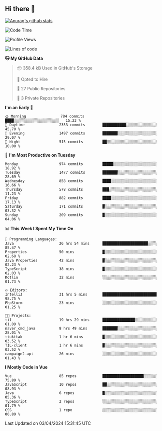 ## Hi there 👋

[![Anurag's github stats](https://github-readme-stats.vercel.app/api?username=Songwonseok)](https://github.com/anuraghazra/github-readme-stats)



<!--START_SECTION:waka-->
![Code Time](http://img.shields.io/badge/Code%20Time-2%2C768%20hrs%2026%20mins-blue)

![Profile Views](http://img.shields.io/badge/Profile%20Views-0-blue)

![Lines of code](https://img.shields.io/badge/From%20Hello%20World%20I%27ve%20Written-34.8%20million%20lines%20of%20code-blue)

**🐱 My GitHub Data** 

> 📦 358.4 kB Used in GitHub's Storage 
 > 
> 💼 Opted to Hire
 > 
> 📜 27 Public Repositories 
 > 
> 🔑 3 Private Repositories 
 > 
**I'm an Early 🐤** 

```text
🌞 Morning                784 commits         ████░░░░░░░░░░░░░░░░░░░░░   15.23 % 
🌆 Daytime                2353 commits        ███████████░░░░░░░░░░░░░░   45.70 % 
🌃 Evening                1497 commits        ███████░░░░░░░░░░░░░░░░░░   29.07 % 
🌙 Night                  515 commits         ██░░░░░░░░░░░░░░░░░░░░░░░   10.00 % 
```
📅 **I'm Most Productive on Tuesday** 

```text
Monday                   974 commits         █████░░░░░░░░░░░░░░░░░░░░   18.92 % 
Tuesday                  1477 commits        ███████░░░░░░░░░░░░░░░░░░   28.69 % 
Wednesday                858 commits         ████░░░░░░░░░░░░░░░░░░░░░   16.66 % 
Thursday                 578 commits         ███░░░░░░░░░░░░░░░░░░░░░░   11.23 % 
Friday                   882 commits         ████░░░░░░░░░░░░░░░░░░░░░   17.13 % 
Saturday                 171 commits         █░░░░░░░░░░░░░░░░░░░░░░░░   03.32 % 
Sunday                   209 commits         █░░░░░░░░░░░░░░░░░░░░░░░░   04.06 % 
```


📊 **This Week I Spent My Time On** 

```text
💬 Programming Languages: 
Java                     26 hrs 54 mins      █████████████████████░░░░   85.47 % 
Properties               50 mins             █░░░░░░░░░░░░░░░░░░░░░░░░   02.68 % 
Java Properties          42 mins             █░░░░░░░░░░░░░░░░░░░░░░░░   02.23 % 
TypeScript               38 mins             █░░░░░░░░░░░░░░░░░░░░░░░░   02.03 % 
Kotlin                   32 mins             ░░░░░░░░░░░░░░░░░░░░░░░░░   01.73 % 

🔥 Editors: 
IntelliJ                 31 hrs 5 mins       █████████████████████████   98.75 % 
PhpStorm                 23 mins             ░░░░░░░░░░░░░░░░░░░░░░░░░   01.25 % 

🐱‍💻 Projects: 
til                      19 hrs 29 mins      ███████████████░░░░░░░░░░   61.89 % 
naver_cmd_java           8 hrs 49 mins       ███████░░░░░░░░░░░░░░░░░░   28.01 % 
ttukttak                 1 hr 6 mins         █░░░░░░░░░░░░░░░░░░░░░░░░   03.52 % 
TIL-client               1 hr 6 mins         █░░░░░░░░░░░░░░░░░░░░░░░░   03.52 % 
campaign2-api            26 mins             ░░░░░░░░░░░░░░░░░░░░░░░░░   01.43 % 
```

**I Mostly Code in Vue** 

```text
Vue                      85 repos            ███████████████████░░░░░░   75.89 % 
JavaScript               10 repos            ██░░░░░░░░░░░░░░░░░░░░░░░   08.93 % 
Java                     6 repos             █░░░░░░░░░░░░░░░░░░░░░░░░   05.36 % 
TypeScript               2 repos             ░░░░░░░░░░░░░░░░░░░░░░░░░   01.79 % 
CSS                      1 repo              ░░░░░░░░░░░░░░░░░░░░░░░░░   00.89 % 
```




 Last Updated on 03/04/2024 15:31:45 UTC
<!--END_SECTION:waka-->
